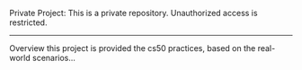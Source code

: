 Private Project:
This is a private repository. Unauthorized access is restricted.

-----------------

Overview
this project is provided the cs50 practices, based on the real-world scenarios...

